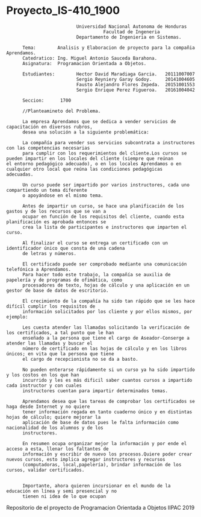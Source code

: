
# Proyecto_IS-410_1900
          
                              Universidad Nacional Autonoma de Honduras 
                                        Facultad de Ingeneria 
                              Departamento de Ingenieria en Sistemas.
          
          Tema:        Analisis y Elaboracion de proyecto para la compañia Aprendamos. 
          Catedratico: Ing. Miguel Antonio Sauceda Barahona.
          Asignatura:  Programacion Orientada a Objetos. 
          
          Estudiantes:        Hector David Maradiaga Garcia.   20111007007
                              Sergio Reyniery Garay Godoy.     20141004605
                              Fausto Alejandro Flores Zepeda.  20151001553
                              Sergio Enrique Perez Figueroa.   20161004042
                              
          Seccion:      1700 
          
          //Planteamineto del Problema.
          
          La empresa Aprendamos que se dedica a vender servicios de capacitación en diversos rubros,
          desea una solución a la siguiente problemática:
          
          La compañía para vender sus servicios subcontrata a instructores con las competencias necesarias
          para cumplir con los requerimientos del cliente.Los cursos se pueden impartir en los locales del cliente (siempre que reúnan             el entorno pedagógico adecuado), o en los locales Aprendamos o en cualquier otro local que reúna las condiciones pedagógicas             adecuadas.
          
          Un curso puede ser impartido por varios instructores, cada uno compartiendo un tema diferente
          o apoyándose en el mismo tema.
          
          Antes de impartir un curso, se hace una planificación de los gastos y de los recursos que se van a
          ocupar en función de los requisitos del cliente, cuando esta planificación es aprobada entonces se
          crea la lista de participantes e instructores que imparten el curso.
          
          Al finalizar el curso se entrega un certificado con un identificador único que consta de una cadena
          de letras y números.
          
          El certificado puede ser comprobado mediante una comunicación telefónica a Aprendamos.
          Para hacer todo este trabajo, la compañía se auxilia de papelería y de programas de ofimática, como
          procesadores de texto, hojas de cálculo y una aplicación en un gestor de base de datos de escritorio.
          
          El crecimiento de la compañía ha sido tan rápido que se les hace difícil cumplir los requisitos de
          información solicitados por los cliente y por ellos mismos, por ejemplo:
          
          Les cuesta atender las llamadas solicitando la verificación de los certificados, a tal punto que le han
          enseñado a la persona que tiene el cargo de Aseador-Conserge a atender las llamadas y buscar el
          número de certificado en las hojas de cálculo y en los libros únicos; en vita que la persona que tiene
          el cargo de recepcionista no se da a basto.
          
          No pueden enterarse rápidamente si un curso ya ha sido impartido y los costos en los que han
          incurrido y les es más dificil saber cuantos cursos a impartido cada instructor y con cuales
          instructores cuentan para impartir determinados temas.
          
          Aprendamos desea que las tareas de comprobar los certificados se haga desde Internet y no quiere
          tener información regada en tanto cuaderno único y en distintas hojas de cálculo; quiere mejorar la
          aplicación de base de datos pues le falta información como nacionalidad de los alumnos y de los
          instructores.
          
          En resumen ocupa organizar mejor la información y por ende el acceso a esta, llenar los faltantes de
          información y escribir de nuevo los procesos.Quiere poder crear nuevos cursos, esto implica agregar instructores y recursos   
          (computadoras, local,papelería), brindar información de los cursos, validar certificados.
          

          Importante, ahora quieren incursionar en el mundo de la educación en línea y semi presencial y no
          tienen ni idea de lo que ocupan
          
          
          


Repositorio de el proyecto de Programacion Orientada a Objetos IIPAC 2019 

  



  
  
